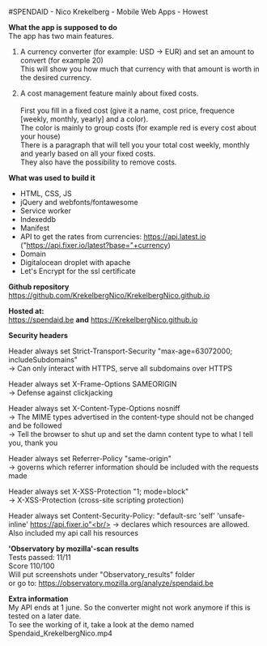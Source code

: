 #SPENDAID - Nico Krekelberg - Mobile Web Apps - Howest

**What the app is supposed to do**<br/>
The app has  two main features. 
1) A currency converter (for example: USD -> EUR) and set an amount to convert (for example 20)<br/>
This will show you how much that currency with that amount is worth in the desired currency.

2) A cost management feature mainly about fixed costs.<br/><br/> First you fill in a fixed cost (give it a name, cost price, frequence [weekly, monthly, yearly] and a color). <br/>
The color is mainly to group costs (for example red is every cost about your house)<br/>
There is a paragraph that will tell you your total cost weekly, monthly and yearly based on all your fixed costs. <br/>
They also have the possibility to remove costs.

**What was used to build it**
* HTML, CSS, JS
* jQuery and webfonts/fontawesome
* Service worker
* Indexeddb
* Manifest
* API to get the rates from currencies: https://api.latest.io ("https://api.fixer.io/latest?base="+currency)
* Domain 
* Digitalocean droplet with apache
* Let's Encrypt for the ssl certificate


**Github repository**<br/>
https://github.com/KrekelbergNico/KrekelbergNico.github.io <br/>

**Hosted at:**<br/>
 https://spendaid.be **and** https://KrekelbergNico.github.io

**Security headers**

Header always set Strict-Transport-Security "max-age=63072000; includeSubdomains"<br/>
-> Can only interact with HTTPS, serve all subdomains over HTTPS<br/>
    
Header always set X-Frame-Options SAMEORIGIN <br/>
-> Defense against clickjacking<br/>

Header always set X-Content-Type-Options nosniff<br/>
-> The MIME types advertised in the content-type should not be changed and be followed<br/>
-> Tell the browser to shut up and set the damn content type to what I tell you, thank you<br/>

Header always set Referrer-Policy "same-origin"<br/>
-> governs which referrer information should be included with the requests made<br/>

Header always set X-XSS-Protection "1; mode=block" <br/>
-> X-XSS-Protection (cross-site scripting protection)<br/>
      
Header always set Content-Security-Policy: "default-src 'self' 'unsafe-inline' https://api.fixer.io"<br/>
-> declares which resources are allowed. Also included my api call his resources<br/>


**'Observatory by mozilla'-scan results**<br/>
Tests passed: 11/11<br/>
Score 110/100<br/>
Will put screenshots under "Observatory_results" folder<br/>
or go to: https://observatory.mozilla.org/analyze/spendaid.be

**Extra information**<br/>
My API ends at 1 june. So the converter might not work anymore if this is tested on a later date.<br/>
To see the working of it, take a look at the demo named Spendaid_KrekelbergNico.mp4